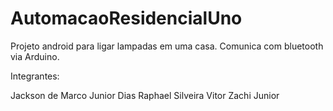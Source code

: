 # AutomacaoResidencialUno

Projeto android para ligar lampadas em uma casa. Comunica com bluetooth via Arduino.

Integrantes:

Jackson de Marco
Junior Dias
Raphael Silveira
Vitor Zachi Junior
